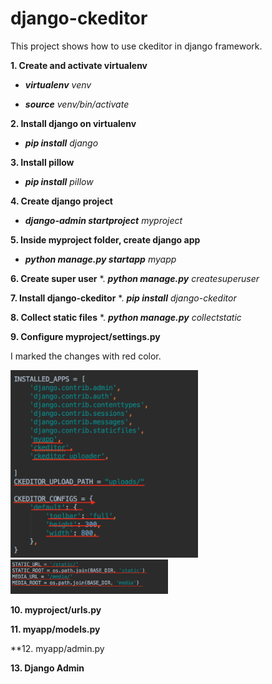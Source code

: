 # django-ckeditor
This project shows how to use ckeditor in django framework. 

**1. Create and activate virtualenv**

  * _**virtualenv** venv_

  * _**source** venv/bin/activate_

**2. Install django on virtualenv**
  * _**pip install** django_
  
**3. Install pillow**
  * _**pip install** pillow_
  
**4. Create django project**
  * _**django-admin startproject** myproject_
  
**5. Inside myproject folder, create django app**
  * _**python manage.py startapp** myapp_
  
**6. Create super user**
  *. _**python manage.py** createsuperuser_
  
**7. Install django-ckeditor**
  *. _**pip install** django-ckeditor_
  
**8. Collect static files**
  *. _**python manage.py** collectstatic_
  
**9. Configure myproject/settings.py**

I marked the changes with red color.

<img src ="https://github.com/Jhbioco/django-ckeditor/blob/master/myproject/media/uploads/2019/02/23/settings.jpeg" width="300" height="300"/>

<img src ="https://github.com/Jhbioco/django-ckeditor/blob/master/myproject/media/uploads/2019/02/23/root.png" width=50% height=50%/>

**10. myproject/urls.py**

**11. myapp/models.py**

**12. myapp/admin.py

**13. Django Admin**
